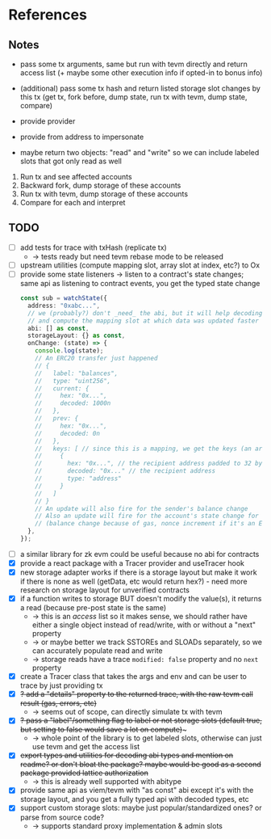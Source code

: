 # References

## Notes

- pass some tx arguments, same but run with tevm directly and return access list (+ maybe some other execution info if opted-in to bonus info)
- (additional) pass some tx hash and return listed storage slot changes by this tx (get tx, fork before, dump state, run tx with tevm, dump state, compare)

- provide provider
- provide from address to impersonate
- maybe return two objects: "read" and "write" so we can include labeled slots that got only read as well

1. Run tx and see affected accounts
2. Backward fork, dump storage of these accounts
3. Run tx with tevm, dump storage of these accounts
4. Compare for each and interpret

## TODO

- [ ] add tests for trace with txHash (replicate tx)
  - -> tests ready but need tevm rebase mode to be released
- [ ] upstream utilities (compute mapping slot, array slot at index, etc?) to Ox
- [ ] provide some state listeners -> listen to a contract's state changes; same api as listening to contract events, you get the typed state change
  ```typescript
  const sub = watchState({
    address: "0xabc...",
    // we (probably?) don't _need_ the abi, but it will help decoding inputs on function calls to retrieve potential mapping keys
    // and compute the mapping slot at which data was updated faster (we prioritize keys with known types), or even to compute it at all
    abi: [] as const,
    storageLayout: {} as const,
    onChange: (state) => {
      console.log(state);
      // An ERC20 transfer just happened
      // {
      //   label: "balances",
      //   type: "uint256",
      //   current: {
      //     hex: "0x...",
      //     decoded: 1000n
      //   },
      //   prev: {
      //     hex: "0x...",
      //     decoded: 0n
      //   },
      //   keys: [ // since this is a mapping, we get the keys (an array in case it's a nested mapping)
      //     {
      //       hex: "0x...", // the recipient address padded to 32 bytes
      //       decoded: "0x..." // the recipient address
      //       type: "address"
      //     }
      //   ]
      // }
      // An update will also fire for the sender's balance change
      // Also an update will fire for the account's state change for whoever made the transaction
      // (balance change because of gas, nonce increment if it's an EOA)
    },
  });
  ```
- [ ] a similar library for zk evm could be useful because no abi for contracts
- [x] provide a react package with a Tracer provider and useTracer hook
- [x] new storage adapter works if there is a storage layout but make it work if there is none as well (getData, etc would return hex?) - need more research on storage layout for unverified contracts
- [x] if a function writes to storage BUT doesn't modify the value(s), it returns a read (because pre-post state is the same)
  - -> this is an _access_ list so it makes sense, we should rather have either a single object instead of read/write, with or without a "next" property
  - -> or maybe better we track SSTOREs and SLOADs separately, so we can accurately populate read and write
  - -> storage reads have a trace `modified: false` property and no `next` property
- [x] create a Tracer class that takes the args and env and can be user to trace by just providing tx
- [x] ~~? add a "details" property to the returned trace, with the raw tevm call result (gas, errors, etc)~~
  - -> seems out of scope, can directly simulate tx with tevm
- [x] ~~? pass a "label"/something flag to label or not storage slots (default true, but setting to false would save a lot on compute)~~~
  - -> whole point of the library is to get labeled slots, otherwise can just use tevm and get the access list
- [x] ~~export types and utilities for decoding abi types and mention on readme? or don't bloat the package? maybe would be good as a second package provided lattice authorization~~
  - -> this is already well supported with abitype
- [x] provide same api as viem/tevm with "as const" abi except it's with the storage layout, and you get a fully typed api with decoded types, etc
- [x] support custom storage slots: maybe just popular/standardized ones? or parse from source code?
  - -> supports standard proxy implementation & admin slots
